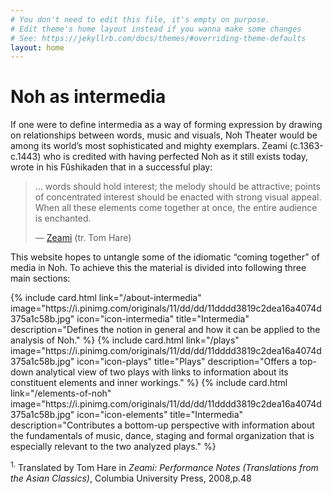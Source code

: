 ```yaml
---
# You don't need to edit this file, it's empty on purpose.
# Edit theme's home layout instead if you wanna make some changes
# See: https://jekyllrb.com/docs/themes/#overriding-theme-defaults
layout: home
---
```


<div class="home__image" style="background-image: url('/assets/images/tatsu-side.jpg');"></div>

<div class="home__content">
  <div class="wrapper">
    <h1>Noh as intermedia</h1>
    <p>If one were to define intermedia as a way of forming expression by drawing on relationships between words, music and visuals, Noh Theater would be among its world’s most sophisticated and mighty exemplars. Zeami (c.1363-c.1443) who is credited with having perfected Noh as it still exists today, wrote in his Fûshikaden that in a successful play:</p> 
    <blockquote>
      <p class="blockquote__paragraph">… words should hold interest; the melody should be attractive; points of concentrated interest should be enacted with strong visual appeal. When all these elements come together at once, the entire audience is enchanted.</p> 
      <footer>— <a href="https://google.com">Zeami</a> (tr. Tom Hare)</footer>
    </blockquote>
    <p>This website hopes to untangle some of the idiomatic “coming together” of media in Noh.  To achieve this the material is divided into following three main sections:</p>
    <div class="cards-container">
      {% include card.html
          link="/about-intermedia"
          image="https://i.pinimg.com/originals/11/dd/dd/11dddd3819c2dea16a4074d375a1c58b.jpg"
          icon="icon-intermedia"
          title="Intermedia"
          description="Defines the notion in general and how it can be applied to the analysis of Noh."
      %}
      {% include card.html
          link="/plays"
          image="https://i.pinimg.com/originals/11/dd/dd/11dddd3819c2dea16a4074d375a1c58b.jpg"
          icon="icon-plays"
          title="Plays"
          description="Offers a top-down analytical view of two plays with links to information about its constituent elements and inner workings."
      %}
      {% include card.html
          link="/elements-of-noh"
          image="https://i.pinimg.com/originals/11/dd/dd/11dddd3819c2dea16a4074d375a1c58b.jpg"
          icon="icon-elements"
          title="Intermedia"
          description="Contributes a bottom-up perspective with information about the fundamentals of music, dance, staging and formal organization that is especially relevant to the two analyzed plays."
      %}
    </div>
  </div>
</div>
<div class="text-container">
  <p><sup id="reference1">1.</sup> Translated by Tom Hare in <em>Zeami: Performance Notes (Translations from the Asian Classics)</em>, Columbia University Press, 2008,p.48</p>
</div>
